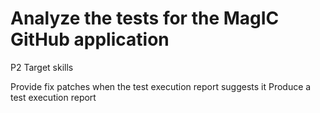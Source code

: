 # Analyze the tests for the MagIC GitHub application
P2
Target skills

Provide fix patches when the test execution report suggests it
Produce a test execution report
